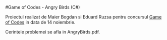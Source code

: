 #Game of Codes - Angry Birds (C#)

Proiectul realizat de Maier Bogdan si Eduard Ruzsa pentru concursul [Game of Codes](https://academyplus.ro/goc) in data de 14 noiembrie.

Cerintele problemei se afla in AngryBirds.pdf.

